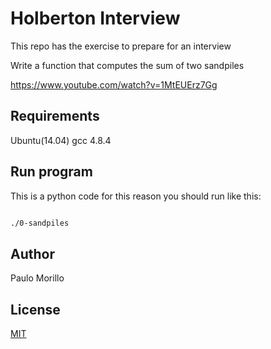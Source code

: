 # Holberton Interview

This repo has the exercise to prepare for an interview

Write a function that computes the sum of two sandpiles

https://www.youtube.com/watch?v=1MtEUErz7Gg

## Requirements

Ubuntu(14.04)
gcc 4.8.4

## Run program

This is a python code for this reason you should run like this:

```bash

./0-sandpiles


```


## Author
Paulo Morillo

## License
[MIT](https://choosealicense.com/licenses/mit/)